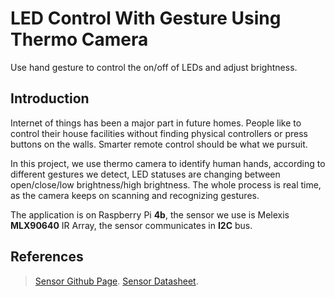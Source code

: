 # LED Control With Gesture Using Thermo Camera
Use hand gesture to control the on/off of LEDs and adjust brightness.

## Introduction
Internet of things has been a major part in future homes. People like to control their house facilities without finding physical controllers or press buttons on the walls. Smarter remote control should be what we pursuit. 

In this project, we use thermo camera to identify human hands, according to different gestures we detect, LED statuses are changing between open/close/low brightness/high brightness. The whole process is real time, as the camera keeps on scanning and recognizing gestures.

The application is on Raspberry Pi **4b**, the sensor we use is Melexis **MLX90640** IR Array, the sensor communicates in **I2C** bus.

## References
> [Sensor Github Page](https://github.com/melexis/mlx90640-library.git).
> [Sensor Datasheet](MLX90640-Datasheet-Melexis.pdf).
